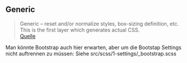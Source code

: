 ## Generic

> Generic – reset and/or normalize styles, box-sizing definition, etc. This is the first layer which generates actual CSS. \
> [Quelle](https://www.xfive.co/blog/itcss-scalable-maintainable-css-architecture/)

Man könnte Bootstrap auch hier erwarten, aber um die Bootstap Settings nicht auftrennen zu müssen:
Siehe src/scss/1-settings/_bootstrap.scss
